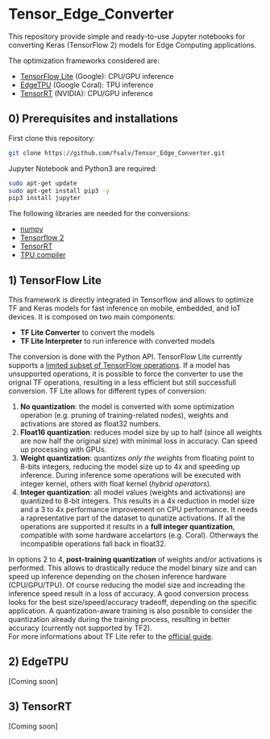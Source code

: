 # Tensor_Edge_Converter
This repository provide simple and ready-to-use Jupyter notebooks for converting Keras (TensorFlow 2) models for Edge Computing applications.

The optimization frameworks considered are:
- [TensorFlow Lite](https://www.tensorflow.org/lite) (Google): CPU/GPU inference
- [EdgeTPU](https://coral.ai/) (Google Coral): TPU inference
- [TensorRT](https://developer.nvidia.com/tensorrt) (NVIDIA): CPU/GPU inference

## 0) Prerequisites and installations
First clone this repository:

   ```bash
   git clone https://github.com/fsalv/Tensor_Edge_Converter.git
   ```
Jupyter Notebook and Python3 are required:
  
  ```bash
  sudo apt-get update
  sudo apt-get install pip3 -y
  pip3 install jupyter
   ```
The following libraries are needed for the conversions:
- [numpy](https://pypi.org/project/numpy/)
- [Tensorflow 2](https://www.tensorflow.org/install)
- [TensorRT](https://docs.nvidia.com/deeplearning/sdk/tensorrt-install-guide/index.html)
- [TPU compiler](https://coral.ai/docs/edgetpu/compiler/)

## 1) TensorFlow Lite
This framework is directly integrated in Tensorflow and allows to optimize TF and Keras models for fast inference on mobile, embedded, and IoT devices. It is composed on two main components:
- __TF Lite Converter__ to convert the models
- __TF Lite Interpreter__ to run inference with converted models

The conversion is done with the Python API. TensorFlow Lite currently supports a [limited subset of TensorFlow operations](https://www.tensorflow.org/lite/guide/ops_compatibility). If a model has unsupported operations, it is possible to force the converter to use the orignal TF operations, resulting in a less efficient but still successfull conversion. 
TF Lite allows for different types of conversion:
1. __No quantization__: the model is converted with some optimization operation (e.g. pruning of training-related nodes), weights and activations are stored as float32 numbers.
2. __Float16 quantization__: reduces model size by up to half (since all weights are now half the original size) with minimal loss in accuracy. Can speed up processing with GPUs.
3. __Weight quantization__: quantizes *only the weights* from floating point to 8-bits integers, reducing the model size up to 4x and speeding up inference. During inference some operations will be executed with integer kernel, others with float kernel (*hybrid operators*).
4. __Integer quantization__: all model values (weights and activations) are quantized to 8-bit integers. This results in a 4x reduction in model size and a 3 to 4x performance improvement on CPU performance. It needs a rapresentative part of the dataset to qunatize activations. If all the operations are supported it results in a __full integer quantization__, compatible with some hardware accelartors (e.g. Coral). Otherways the incompatible operations fall back in float32.

In options 2 to 4, __post-training quantization__ of weights and/or activations is performed. This allows to drastically reduce the model binary size and can speed up inference depending on the chosen inference hardware (CPU/GPU/TPU). Of course reducing the model size and increading the inference speed result in a loss of accuracy. A good conversion process looks for the best size/speed/accuracy tradeoff, depending on the specific application. A quantization-aware training is also possible to consider the quantization already during the training process, resulting in better accuracy (currently not supported by TF2).  
For more informations about TF Lite refer to the [official guide](https://www.tensorflow.org/lite/guide).

## 2) EdgeTPU
[Coming soon]

## 3) TensorRT
[Coming soon]

